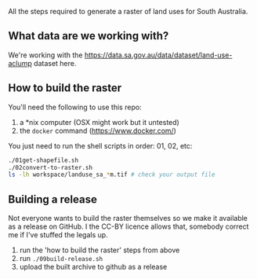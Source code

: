 All the steps required to generate a raster of land uses for South Australia.

## What data are we working with?
We're working with the https://data.sa.gov.au/data/dataset/land-use-aclump dataset here.

## How to build the raster
You'll need the following to use this repo:

 1. a *nix computer (OSX might work but it untested)
 1. the `docker` command (https://www.docker.com/)

You just need to run the shell scripts in order: 01, 02, etc:
```bash
./01get-shapefile.sh
./02convert-to-raster.sh
ls -lh workspace/landuse_sa_*m.tif # check your output file
```

## Building a release
Not everyone wants to build the raster themselves so we make it available
as a release on GitHub. I the CC-BY licence allows that, somebody correct me
if I've stuffed the legals up.

 1. run the 'how to build the raster' steps from above
 1. run `./09build-release.sh`
 1. upload the built archive to github as a release
